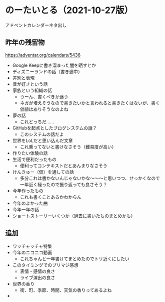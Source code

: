 # のーたいとる（2021-10-27版）

アドベントカレンダーネタ出し

## 昨年の残留物

https://adventar.org/calendars/5436

- Google Keepに書き溜まった闇を晒すとか
- ディズニーランドの話（書き途中）
- 差別と表現
- 昔が好きという話
- 家族という組織の話
  - うーん、書くべきか迷う
  - ネガが増えそうなので書きたいかと言われると書きたくはないが、書く価値はありそうなのよね
- 夢の話
  - これどっちだ……
- GitHubを起点としたブログシステムの話？
  - このシステムの話だよ
- 世界をLoLだと思い込んだ文章
  - これ乗ってないと書けなさそう（難易度が高い）
- 作りたい体験の話
- 生活で便利だったもの
  - 便利ってコンテキストだとあんまりなさそう
- けんきゅー（仮）を通しての話
  - 多分これは書かないんじゃないかな〜〜〜と思いつつ、せっかくなので一年近く経ったので振り返っても良さそう？
- 今年作ったもの
  - これも書くことあるかわからん
- 今年のよかった曲
- 今年一年の話
- ショートストーリーいくつか（過去に書いたものまとめかも）

## 追加
- ワッチャッチャ特集
- 今年のニコニコ動画
  - これちゃんと一年書けてまとめたのでトリ近くにしたい
- このタイミングでのプリマジ感想
  - 表情・感情の良さ
  - ライブ演出の良さ
- 世界の香り
  - 街、町、季節、時間、天気の香りってあるよね
- 
